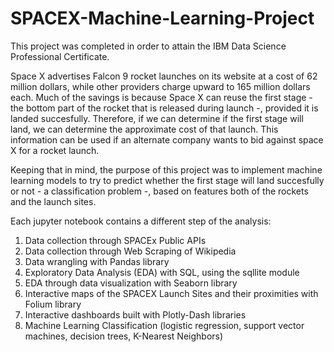 # SPACEX-Machine-Learning-Project

This project was completed in order to attain the IBM Data Science Professional Certificate. 

Space X advertises Falcon 9 rocket launches on its website at a cost of 62 million dollars, while other providers charge upward to 165 million dollars each. Much of the savings is because Space X can reuse the first stage - the bottom part of the rocket that is released during launch -, provided it is landed succesfully. Therefore, if we can determine if the first stage will land, we can determine the approximate cost of that launch. This information can be used if an alternate company wants to bid against space X for a rocket launch.

Keeping that in mind, the purpose of this project was to implement machine learning models to try to predict whether the first stage will land succesfully or not - a classification problem -, based on features both of the rockets and the launch sites.

Each jupyter notebook contains a different step of the analysis:
1) Data collection through SPACEx Public APIs
2) Data collection through Web Scraping of Wikipedia
3) Data wrangling with Pandas library
4) Exploratory Data Analysis (EDA) with SQL, using the sqllite module
5) EDA through data visualization with Seaborn library
6) Interactive maps of the SPACEX Launch Sites and their proximities with Folium library
7) Interactive dashboards built with Plotly-Dash libraries
8) Machine Learning Classification (logistic regression, support vector machines, decision trees, K-Nearest Neighbors)
